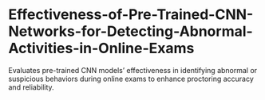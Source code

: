 # Effectiveness-of-Pre-Trained-CNN-Networks-for-Detecting-Abnormal-Activities-in-Online-Exams
Evaluates pre-trained CNN models’ effectiveness in identifying abnormal or suspicious behaviors during online exams to enhance proctoring accuracy and reliability.
